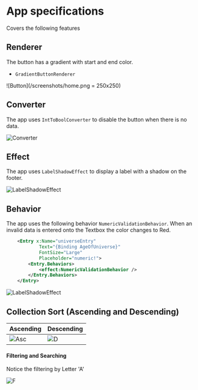 # App specifications

Covers the following features

## Renderer

The button has a gradient with start and end color.

*  `GradientButtonRenderer`

![Button](/screenshots/home.png = 250x250)

## Converter

The app uses `IntToBoolConverter` to disable the button when there is no data.

![Converter](/screenshots/converter.png)

## Effect 

The app uses `LabelShadowEffect` to display a label with a shadow on the footer.

![LabelShadowEffect](/screenshots/footer.png)

## Behavior

The app uses the following behavior `NumericValidationBehavior`. When an invalid data is entered onto the Textbox the color changes to Red.

```xml
    <Entry x:Name="universeEntry"
            Text="{Binding AgeOfUniverse}"
            FontSize="Large"
            Placeholder="numeric!">
        <Entry.Behaviors>
            <effect:NumericValidationBehavior />
        </Entry.Behaviors>
    </Entry>
```

![LabelShadowEffect](/screenshots/behavior.png)


## Collection Sort (Ascending and Descending)

| Ascending  | Descending |
| ------------- | ------------- |
| ![Asc](/screenshots/sort-asc.png)  | ![D](/screenshots/sort-desc.png)  |

#### Filtering and Searching

Notice the filtering by Letter 'A'

![F](/screenshots/filter.png) 